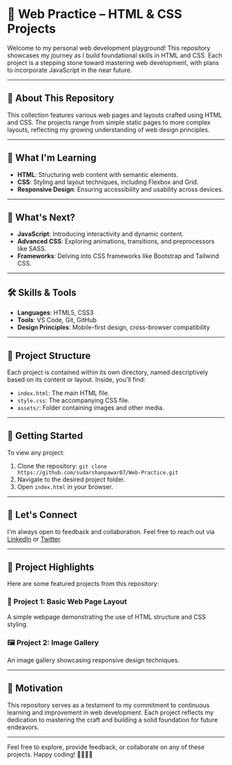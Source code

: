 # 🧱 Web Practice – HTML & CSS Projects

Welcome to my personal web development playground! This repository showcases my journey as I build foundational skills in HTML and CSS. Each project is a stepping stone toward mastering web development, with plans to incorporate JavaScript in the near future.

---

## 🚀 About This Repository

This collection features various web pages and layouts crafted using HTML and CSS. The projects range from simple static pages to more complex layouts, reflecting my growing understanding of web design principles.

---

## 🧠 What I'm Learning

* **HTML**: Structuring web content with semantic elements.
* **CSS**: Styling and layout techniques, including Flexbox and Grid.
* **Responsive Design**: Ensuring accessibility and usability across devices.

---

## 🔮 What's Next?

* **JavaScript**: Introducing interactivity and dynamic content.
* **Advanced CSS**: Exploring animations, transitions, and preprocessors like SASS.
* **Frameworks**: Delving into CSS frameworks like Bootstrap and Tailwind CSS.

---

## 🛠️ Skills & Tools

* **Languages**: HTML5, CSS3
* **Tools**: VS Code, Git, GitHub
* **Design Principles**: Mobile-first design, cross-browser compatibility

---

## 📂 Project Structure

Each project is contained within its own directory, named descriptively based on its content or layout. Inside, you'll find:

* `index.html`: The main HTML file.
* `style.css`: The accompanying CSS file.
* `assets/`: Folder containing images and other media.

---

## 📌 Getting Started

To view any project:

1. Clone the repository:
   `git clone https://github.com/sudarshanpawar07/Web-Practice.git`
2. Navigate to the desired project folder.
3. Open `index.html` in your browser.

---

## 💬 Let's Connect

I'm always open to feedback and collaboration. Feel free to reach out via [LinkedIn](https://www.linkedin.com/in/sudarshanpawar07/) or [Twitter](https://twitter.com/sudarshanpawar07).

---

## 📸 Project Highlights

Here are some featured projects from this repository:

### 📄 Project 1: Basic Web Page Layout

A simple webpage demonstrating the use of HTML structure and CSS styling.

### 🖼️ Project 2: Image Gallery

An image gallery showcasing responsive design techniques.

---

## 📝 Motivation

This repository serves as a testament to my commitment to continuous learning and improvement in web development. Each project reflects my dedication to mastering the craft and building a solid foundation for future endeavors.

---

Feel free to explore, provide feedback, or collaborate on any of these projects. Happy coding! 👨‍💻👩‍💻
